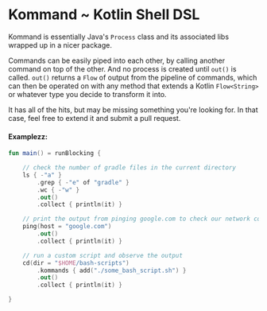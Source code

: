 # Kommand ~ Kotlin Shell DSL

Kommand is essentially Java's `Process` class and its associated libs wrapped up
in a nicer package. 

Commands can be easily piped into each other, by calling another command on top of 
the other. And no process is created until `out()` is called. `out()` returns a 
`Flow` of output from the pipeline of commands, which can then be operated on with
any method that extends a Kotlin `Flow<String>` or whatever type you decide to 
transform it into.

It has all of the hits, but may be missing something you're looking for. In that case, 
feel free to extend it and submit a pull request. 
 

#### Examplezz:
```kotlin
fun main() = runBlocking {

    // check the number of gradle files in the current directory
    ls { -"a" }
        .grep { -"e" of "gradle" }
        .wc { -"w" }
        .out()
        .collect { println(it) }

    // print the output from pinging google.com to check our network connection
    ping(host = "google.com")
        .out()
        .collect { println(it) }

    // run a custom script and observe the output
    cd(dir = "$HOME/bash-scripts")
        .kommands { add("./some_bash_script.sh") } 
        .out()
        .collect { println(it) }

}
```
